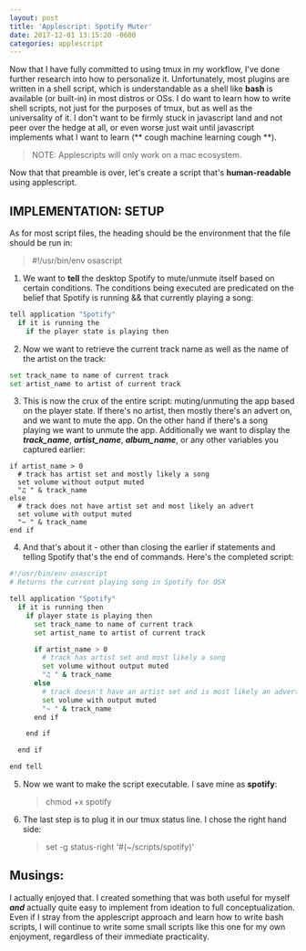 ```yaml
---
layout: post
title: 'Applescript: Spotify Muter'
date: 2017-12-01 13:15:20 -0600
categories: applescript
---
```


Now that I have fully committed to using tmux in my workflow, I've done further
research into how to personalize it. Unfortunately, most plugins are written in
a shell script, which is understandable as a shell like **bash** is available
(or built-in) in most distros or OSs. I do want to learn how to write shell
scripts, not just for the purposes of tmux, but as well as the universality of
it. I don't want to be firmly stuck in javascript land and not peer over the
hedge at all, or even worse just wait until javascript implements what I want to
learn (** cough machine learning cough **).

> NOTE: Applescripts will only work on a mac ecosystem.

Now that that preamble is over, let's create a script that's **human-readable**
using applescript.

## IMPLEMENTATION: SETUP

As for most script files, the heading should be the environment that the file
should be run in:

> #!/usr/bin/env osascript

1. We want to **tell** the desktop Spotify to mute/unmute itself based on
   certain conditions. The conditions being executed are predicated on the
   belief that Spotify is running && that currently playing a song:

```bash
tell application "Spotify"
  if it is running the
    if the player state is playing then
```

2. Now we want to retrieve the current track name as well as the name of the
   artist on the track:

```bash
set track_name to name of current track
set artist_name to artist of current track
```

3. This is now the crux of the entire script: muting/unmuting the app based on
   the player state. If there's no artist, then mostly there's an advert on, and
   we want to mute the app. On the other hand if there's a song playing we want
   to unmute the app. Additionally we want to display the **_track_name_**,
   **_artist_name_**, **_album_name_**, or any other variables you captured
   earlier:

```
if artist_name > 0
  # track has artist set and mostly likely a song
  set volume without output muted
  "♫ " & track_name
else
  # track does not have artist set and most likely an advert
  set volume with output muted
  "~ " & track_name
end if
```

4. And that's about it - other than closing the earlier if statements and
   telling Spotify that's the end of commands. Here's the completed script:

```bash
#!/usr/bin/env osascript
# Returns the current playing song in Spotify for OSX

tell application "Spotify"
  if it is running then
    if player state is playing then
      set track_name to name of current track
      set artist_name to artist of current track

      if artist_name > 0
        # track has artist set and most likely a song
        set volume without output muted
        "♫ " & track_name
      else
        # track doesn't have an artist set and is most likely an advert
        set volume with output muted
        "~ " & track_name
      end if

    end if

  end if

end tell
```

5. Now we want to make the script executable. I save mine as **spotify**:

   > chmod +x spotify

6. The last step is to plug it in our tmux status line. I chose the right hand
   side:
   > set -g status-right '#(~/scripts/spotify)'

## Musings:

I actually enjoyed that. I created something that was both useful for myself
**_and_** actually quite easy to implement from ideation to full
conceptualization. Even if I stray from the applescript approach and learn how
to write bash scripts, I will continue to write some small scripts like this one
for my own enjoyment, regardless of their immediate practicality.
